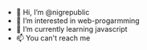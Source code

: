 - 👋 Hi, I’m @nigrepublic
- 👀 I’m interested in web-progarmming
- 🌱 I’m currently learning javascript
- 📫 You can't reach me 

<!---
nigrepublic/nigrepublic is a ✨ special ✨ repository because its `README.md` (this file) appears on your GitHub profile.
You can click the Preview link to take a look at your changes.
--->
